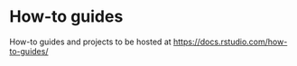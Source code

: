 # How-to guides

How-to guides and projects to be hosted at https://docs.rstudio.com/how-to-guides/
